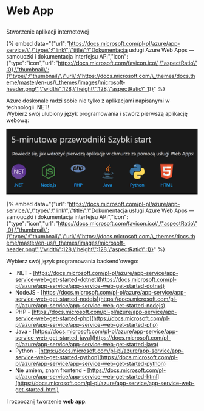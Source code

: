 # Web App

## 

Stworzenie aplikacji internetowej

{% embed data="{\"url\":\"https://docs.microsoft.com/pl-pl/azure/app-service/\",\"type\":\"link\",\"title\":\"Dokumentacja usługi Azure Web Apps — samouczki i dokumentacja interfejsu API\",\"icon\":{\"type\":\"icon\",\"url\":\"https://docs.microsoft.com/favicon.ico\",\"aspectRatio\":0},\"thumbnail\":{\"type\":\"thumbnail\",\"url\":\"https://docs.microsoft.com/\_themes/docs.theme/master/en-us/\_themes/images/microsoft-header.png\",\"width\":128,\"height\":128,\"aspectRatio\":1}}" %}



Azure doskonale radzi sobie nie tylko z aplikacjami napisanymi w technologii .NET!  
Wybierz swój ulubiony język programowania i stwórz pierwszą aplikację webową:

![](.gitbook/assets/image%20%285%29.png)

{% embed data="{\"url\":\"https://docs.microsoft.com/pl-pl/azure/app-service/\",\"type\":\"link\",\"title\":\"Dokumentacja usługi Azure Web Apps — samouczki i dokumentacja interfejsu API\",\"icon\":{\"type\":\"icon\",\"url\":\"https://docs.microsoft.com/favicon.ico\",\"aspectRatio\":0},\"thumbnail\":{\"type\":\"thumbnail\",\"url\":\"https://docs.microsoft.com/\_themes/docs.theme/master/en-us/\_themes/images/microsoft-header.png\",\"width\":128,\"height\":128,\"aspectRatio\":1}}" %}

Wybierz swój język programowania backend'owego:

* .NET - [https://docs.microsoft.com/pl-pl/azure/app-service/app-service-web-get-started-dotnet](https://docs.microsoft.com/pl-pl/azure/app-service/app-service-web-get-started-dotnet)
* NodeJS - [https://docs.microsoft.com/pl-pl/azure/app-service/app-service-web-get-started-nodejs](https://docs.microsoft.com/pl-pl/azure/app-service/app-service-web-get-started-nodejs)
* PHP - [https://docs.microsoft.com/pl-pl/azure/app-service/app-service-web-get-started-php](https://docs.microsoft.com/pl-pl/azure/app-service/app-service-web-get-started-php)
* Java - [https://docs.microsoft.com/pl-pl/azure/app-service/app-service-web-get-started-java](https://docs.microsoft.com/pl-pl/azure/app-service/app-service-web-get-started-java)
* Python - [https://docs.microsoft.com/pl-pl/azure/app-service/app-service-web-get-started-python](https://docs.microsoft.com/pl-pl/azure/app-service/app-service-web-get-started-python)
* Nie umiem, znam frontend -  [https://docs.microsoft.com/pl-pl/azure/app-service/app-service-web-get-started-html](https://docs.microsoft.com/pl-pl/azure/app-service/app-service-web-get-started-html)

I rozpocznij tworzenie **web app**.


